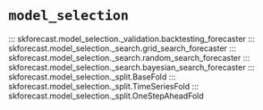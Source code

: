 # `model_selection`

::: skforecast.model_selection._validation.backtesting_forecaster
::: skforecast.model_selection._search.grid_search_forecaster
::: skforecast.model_selection._search.random_search_forecaster
::: skforecast.model_selection._search.bayesian_search_forecaster
::: skforecast.model_selection._split.BaseFold
::: skforecast.model_selection._split.TimeSeriesFold
::: skforecast.model_selection._split.OneStepAheadFold
